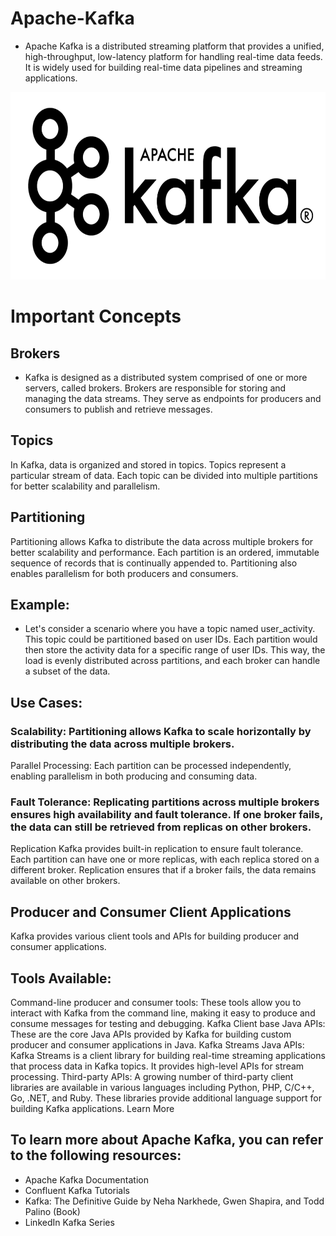 # Apache-Kafka

- Apache Kafka is a distributed streaming platform that provides a unified, high-throughput, low-latency platform for handling real-time data feeds. It is widely used for building real-time data pipelines and streaming applications.

<center>
<img src="apache-kafka.png" alt="" width="700px" height="300px">
</center>


# Important Concepts

## Brokers
- Kafka is designed as a distributed system comprised of one or more servers, called brokers. Brokers are responsible for storing and managing the data streams. They serve as endpoints for producers and consumers to publish and retrieve messages.

## Topics
In Kafka, data is organized and stored in topics. Topics represent a particular stream of data. Each topic can be divided into multiple partitions for better scalability and parallelism.

## Partitioning
Partitioning allows Kafka to distribute the data across multiple brokers for better scalability and performance. Each partition is an ordered, immutable sequence of records that is continually appended to. Partitioning also enables parallelism for both producers and consumers.

## Example:
- Let's consider a scenario where you have a topic named user_activity. This topic could be partitioned based on user IDs. Each partition would then store the activity data for a specific range of user IDs. This way, the load is evenly distributed across partitions, and each broker can handle a subset of the data.

## Use Cases:
### Scalability: Partitioning allows Kafka to scale horizontally by distributing the data across multiple brokers.
Parallel Processing: Each partition can be processed independently, enabling parallelism in both producing and consuming data.
### Fault Tolerance: Replicating partitions across multiple brokers ensures high availability and fault tolerance. If one broker fails, the data can still be retrieved from replicas on other brokers.
Replication
Kafka provides built-in replication to ensure fault tolerance. Each partition can have one or more replicas, with each replica stored on a different broker. Replication ensures that if a broker fails, the data remains available on other brokers.

## Producer and Consumer Client Applications
Kafka provides various client tools and APIs for building producer and consumer applications.

## Tools Available:
Command-line producer and consumer tools: These tools allow you to interact with Kafka from the command line, making it easy to produce and consume messages for testing and debugging.
Kafka Client base Java APIs: These are the core Java APIs provided by Kafka for building custom producer and consumer applications in Java.
Kafka Streams Java APIs: Kafka Streams is a client library for building real-time streaming applications that process data in Kafka topics. It provides high-level APIs for stream processing.
Third-party APIs:
A growing number of third-party client libraries are available in various languages including Python, PHP, C/C++, Go, .NET, and Ruby. These libraries provide additional language support for building Kafka applications.
Learn More

## To learn more about Apache Kafka, you can refer to the following resources:

- Apache Kafka Documentation
- Confluent Kafka Tutorials
- Kafka: The Definitive Guide by Neha Narkhede, Gwen Shapira, and Todd Palino (Book)
- LinkedIn Kafka Series
